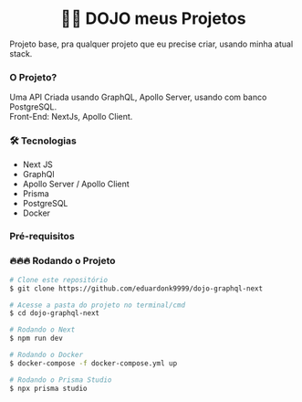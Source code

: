 <h1 align="center">🥷🏻 DOJO meus Projetos </h1>
<p>Projeto base, pra qualquer projeto que eu precise criar, usando minha atual stack.</p>

### O Projeto?
<p>Uma API Criada usando GraphQL, Apollo Server, usando com banco PostgreSQL. <Br /> Front-End: NextJs, Apollo Client.</p>

### 🛠 Tecnologias
- Next JS
- GraphQl 
- Apollo Server / Apollo Client
- Prisma
- PostgreSQL
- Docker

### Pré-requisitos

### 🔥🔥🔥 Rodando o Projeto

```bash
# Clone este repositório
$ git clone https://github.com/eduardonk9999/dojo-graphql-next

# Acesse a pasta do projeto no terminal/cmd
$ cd dojo-graphql-next

# Rodando o Next
$ npm run dev

# Rodando o Docker
$ docker-compose -f docker-compose.yml up

# Rodando o Prisma Studio
$ npx prisma studio
```

